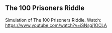 ## The 100 Prisoners Riddle

Simulation of The 100 Prisoners Riddle. Watch: https://www.youtube.com/watch?v=iSNsgj1OCLA
